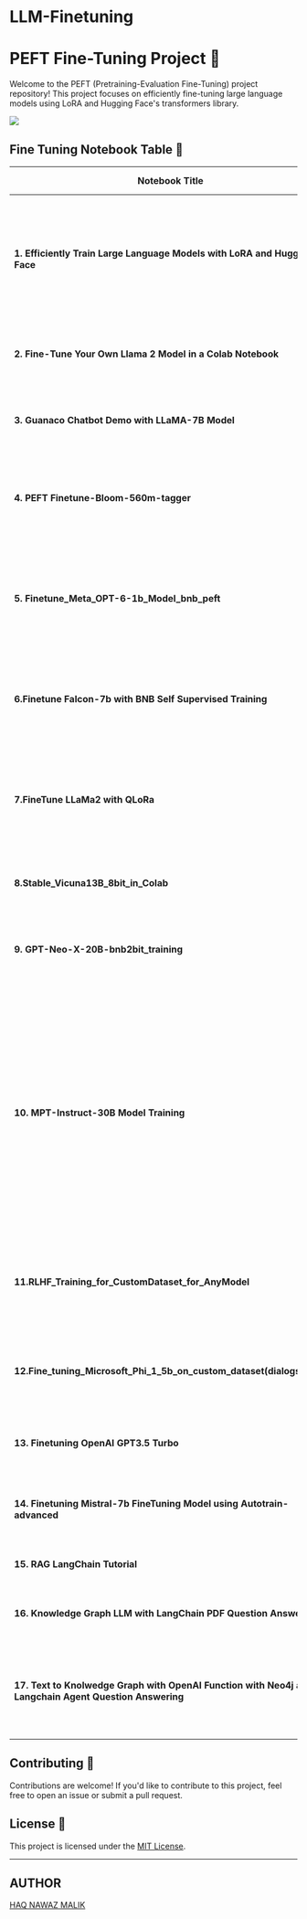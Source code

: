 # LLM-Finetuning

# PEFT Fine-Tuning Project 🚀

Welcome to the PEFT (Pretraining-Evaluation Fine-Tuning) project repository! This project focuses on efficiently fine-tuning large language models using LoRA and Hugging Face's transformers library.

![](https://huggingface.co/datasets/trl-internal-testing/example-images/resolve/main/images/trl_overview.png)

## Fine Tuning Notebook Table 📑

| Notebook Title                                                                                               | Description                                                                                                                                                                                   | Colab Badge                                                                                                                                                                                                                         |
| ------------------------------------------------------------------------------------------------------------ | --------------------------------------------------------------------------------------------------------------------------------------------------------------------------------------------- | ----------------------------------------------------------------------------------------------------------------------------------------------------------------------------------------------------------------------------------- |
| **1. Efficiently Train Large Language Models with LoRA and Hugging Face**                              | Details and code for efficient training of large language models using LoRA and Hugging Face.                                                                                                 | [![Open in Colab](https://colab.research.google.com/assets/colab-badge.svg)](https://colab.research.google.com/github/ashishpatel26/LLM-Finetuning/blob/main/1.Efficiently_train_Large_Language_Models_with_LoRA_and_Hugging_Face.ipynb) |
| **2. Fine-Tune Your Own Llama 2 Model in a Colab Notebook**                                            | Guide to fine-tuning your Llama 2 model using Colab.                                                                                                                                          | [![Open in Colab](https://colab.research.google.com/assets/colab-badge.svg)](https://colab.research.google.com/github/ashishpatel26/LLM-Finetuning/blob/main/2.Fine_Tune_Your_Own_Llama_2_Model_in_a_Colab_Notebook.ipynb)               |
| **3. Guanaco Chatbot Demo with LLaMA-7B Model**                                                        | Showcase of a chatbot demo powered by LLaMA-7B model.                                                                                                                                         | [![Open in Colab](https://colab.research.google.com/assets/colab-badge.svg)](https://colab.research.google.com/github/ashishpatel26/LLM-Finetuning/blob/main/3.Guanaco%20Chatbot%20Demo%20with%20LLaMA-7B%20Model.ipynb)                 |
| **4. PEFT Finetune-Bloom-560m-tagger**                                                                 | Project details for PEFT Finetune-Bloom-560m-tagger.                                                                                                                                          | [![Open in Colab](https://colab.research.google.com/assets/colab-badge.svg)](https://colab.research.google.com/github/ashishpatel26/LLM-Finetuning/blob/main/4.PEFT%20Finetune-Bloom-560m-tagger.ipynb#scrollTo=MDqJWba-tpnv)            |
| **5. Finetune_Meta_OPT-6-1b_Model_bnb_peft**                                                           | Details and guide for finetuning the Meta OPT-6-1b Model using PEFT and Bloom-560m-tagger.                                                                                                    | [![Open in Colab](https://colab.research.google.com/assets/colab-badge.svg)](https://colab.research.google.com/github/ashishpatel26/LLM-Finetuning/blob/main/5.Finetune_Meta_OPT-6-1b_Model_bnb_peft.ipynb)                              |
| **6.Finetune Falcon-7b with BNB Self Supervised Training**                                             | Guide for finetuning Falcon-7b using BNB self-supervised training.                                                                                                                            | [![Open in Colab](https://colab.research.google.com/assets/colab-badge.svg)](https://colab.research.google.com/github/ashishpatel26/LLM-Finetuning/blob/main/6.Finetune%20Falcon-7b%20with%20BNB%20Self%20Supervised%20Training.ipynb)   |
| **7.FineTune LLaMa2 with QLoRa**                                                                       | Guide to fine-tune the Llama 2 7B pre-trained model using the PEFT library and QLoRa method                                                                                                   | [![Open in Colab](https://colab.research.google.com/assets/colab-badge.svg)](https://colab.research.google.com/github/ashishpatel26/LLM-Finetuning/blob/main/7.FineTune_LLAMA2_with_QLORA.ipynb)                                         |
| **8.Stable_Vicuna13B_8bit_in_Colab**                                                                   | Guide of Fine Tuning Vecuna 13B_8bit                                                                                                                                                          | [![Open in Colab](https://colab.research.google.com/assets/colab-badge.svg)](https://colab.research.google.com/github/ashishpatel26/LLM-Finetuning/blob/main/8.Stable_Vicuna13B_8bit_in_Colab.ipynb)                                     |
| **9. GPT-Neo-X-20B-bnb2bit_training**                                                                  | Guide How to train the GPT-NeoX-20B model using bfloat16 precision                                                                                                                            | [![Open in Colab](https://colab.research.google.com/assets/colab-badge.svg)](https://colab.research.google.com/github/ashishpatel26/LLM-Finetuning/blob/main/9.GPT-neo-x-20B-bnb_4bit_training.ipynb)                                    |
| **10. MPT-Instruct-30B Model Training**                                                                | MPT-Instruct-30B is a large language model from MosaicML that is trained on a dataset of short-form instructions. It can be used to follow instructions, answer questions, and generate text. | [![Open in Colab](https://colab.research.google.com/assets/colab-badge.svg)](https://colab.research.google.com/github/ashishpatel26/LLM-Finetuning/blob/main/10.MPT_Instruct_30B.ipynb)                                                  |
| **11.RLHF_Training_for_CustomDataset_for_AnyModel**                                                    | How train a Model with RLHF training on any LLM model with custom dataset                                                                                                                     | [![Open in Colab](https://colab.research.google.com/assets/colab-badge.svg)](https://colab.research.google.com/github/ashishpatel26/LLM-Finetuning/blob/main/11_RLHF_Training_for_CustomDataset_for_AnyModel.ipynb)                      |
| **12.Fine_tuning_Microsoft_Phi_1_5b_on_custom_dataset(dialogstudio)**                                  | How train a model with trl SFT Training on Microsoft Phi 1.5 with custom                                                                                                                      | [![Open in Colab](https://colab.research.google.com/assets/colab-badge.svg)](https://colab.research.google.com/github/ashishpatel26/LLM-Finetuning/blob/main/12_Fine_tuning_Microsoft_Phi_1_5b_on_custom_dataset(dialogstudio).ipynb)    |
| **13. Finetuning OpenAI GPT3.5 Turbo**                                                                 | How to finetune GPT 3.5 on your own data                                                                                                                                                      | [![Open in Colab](https://colab.research.google.com/assets/colab-badge.svg)](https://colab.research.google.com/github/ashishpatel26/LLM-Finetuning/blob/main/13.Fine_tuning_OpenAI_GPT_3_5_turbo.ipynb)                                  |
| **14. Finetuning Mistral-7b FineTuning Model using Autotrain-advanced**                                | How to finetune Mistral-7b using autotrained-advanced                                                                                                                                         | [![Open in Colab](https://colab.research.google.com/assets/colab-badge.svg)](https://colab.research.google.com/github/ashishpatel26/LLM-Finetuning/blob/main/14.Finetuning_Mistral_7b_Using_AutoTrain.ipynb)                             |
| **15. RAG LangChain Tutorial**                                                                         | How to Use RAG using LangChain                                                                                                                                                                | [![Open in Colab](https://colab.research.google.com/assets/colab-badge.svg)](https://colab.research.google.com/github/ashishpatel26/LLM-Finetuning/blob/main/15.RAG_LangChain.ipynb)                                                     |
| **16. Knowledge Graph LLM with LangChain PDF Question Answering**                                      | How to build knowledge graph with pdf question answering                                                                                                                                      | [![Open in Colab](https://colab.research.google.com/assets/colab-badge.svg)](https://colab.research.google.com/github/ashishpatel26/LLM-Finetuning/blob/main/16.Neo4j_and_LangChain_for_Enhanced_Question_Answering.ipynb)               |
| **17. Text to Knolwedge Graph with OpenAI Function with Neo4j and Langchain Agent Question Answering** | How to build knowledge graph from text or Pdf Document with pdf question Answering                                                                                                            | [![Open in Colab](https://colab.research.google.com/assets/colab-badge.svg)](https://colab.research.google.com/github/ashishpatel26/LLM-Finetuning/blob/main/17.OpenAI_Constructing_Graph_for_Questio_Answer.ipynb)                      |

## Contributing 🤝

Contributions are welcome! If you'd like to contribute to this project, feel free to open an issue or submit a pull request.

## License 📝

This project is licensed under the [MIT License](LICENSE).

---
## AUTHOR
 [HAQ NAWAZ MALIK](https://github.com/HAQ-NAWAZ-MALIK)
